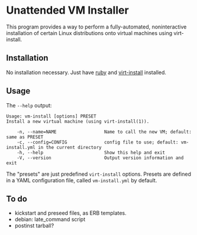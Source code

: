 # Unattended VM Installer

This program provides a way to perform a fully-automated,
noninteractive installation of certain Linux distributions onto
virtual machines using virt-install.

## Installation

No installation necessary. Just have
[ruby](https://www.ruby-lang.org/) and
[virt-install](https://virt-manager.org/) installed.

## Usage

The `--help` output:

    Usage: vm-install [options] PRESET
    Install a new virtual machine (using virt-install(1)).

        -n, --name=NAME                  Name to call the new VM; default: same as PRESET
        -c, --config=CONFIG              config file to use; default: vm-install.yml in the current directory
        -h, --help                       Show this help and exit
        -V, --version                    Output version information and exit

The "presets" are just predefined `virt-install` options. Presets are
defined in a YAML configuration file, called `vm-install.yml` by
default.

## To do

* kickstart and preseed files, as ERB templates.
* debian: late_command script
* postinst tarball?

<!--
Local Variables:
coding: utf-8
End:
-->
